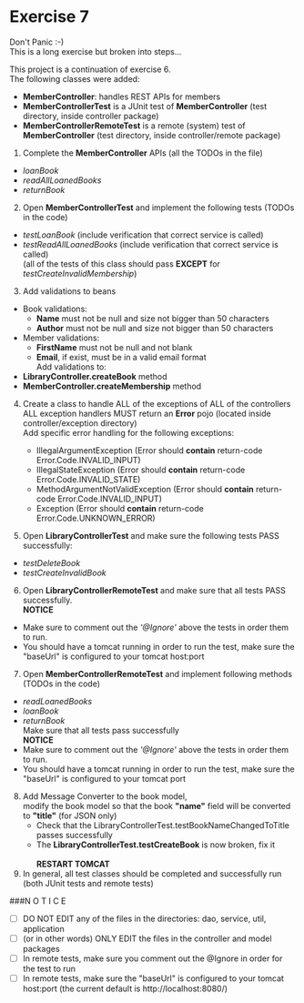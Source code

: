 
Exercise 7
==========

Don't Panic :-)<br/>
This is a long exercise but broken into steps...

This project is a continuation of exercise 6.<br/>
The following classes were added:
  - **MemberController**: handles REST APIs for members
  - **MemberControllerTest** is a JUnit test of **MemberController** (test directory, inside controller package)
  - **MemberControllerRemoteTest** is a remote (system) test of **MemberController** (test directory, inside controller/remote package)

1. Complete the **MemberController** APIs (all the TODOs in the file)
  - *loanBook*
  - *readAllLoanedBooks*
  - *returnBook*

2. Open **MemberControllerTest** and implement the following tests (TODOs in the code)
  - *testLoanBook* (include verification that correct service is called)
  - *testReadAllLoanedBooks* (include verification that correct service is called)<br/>
   (all of the tests of this class should pass **EXCEPT** for *testCreateInvalidMembership*)

3. Add validations to beans
  - Book validations:
      - **Name** must not be null and size not bigger than 50 characters
      - **Author** must not be null and size not bigger than 50 characters
  - Member validations:
      - **FirstName** must not be null and not blank
      - **Email**, if exist, must be in a valid email format<br/>
  Add validations to:
  - **LibraryController.createBook** method
  - **MemberController.createMembership** method

4. Create a class to handle ALL of the exceptions of ALL of the controllers<br/>
   ALL exception handlers MUST return an **Error** pojo (located inside controller/exception directory)<br/>
   Add specific error handling for the following exceptions:
    - IllegalArgumentException          (Error should **contain** return-code Error.Code.INVALID_INPUT)
    - IllegalStateException             (Error should **contain** return-code Error.Code.INVALID_STATE)
    - MethodArgumentNotValidException   (Error should **contain** return-code Error.Code.INVALID_INPUT)
    - Exception                         (Error should **contain** return-code Error.Code.UNKNOWN_ERROR)

5. Open **LibraryControllerTest** and make sure the following tests PASS successfully:
  - *testDeleteBook*
  - *testCreateInvalidBook*

6. Open **LibraryControllerRemoteTest** and make sure that all tests PASS successfully.<br/>
    **NOTICE**
  - Make sure to comment out the *'@Ignore'* above the tests in order them to run.
  - You should have a tomcat running in order to run the test, make sure the "baseUrl" is configured to your tomcat host:port

7. Open **MemberControllerRemoteTest** and implement following methods (TODOs in the code)
  - *readLoanedBooks*
  - *loanBook*
  - *returnBook*<br/>
 Make sure that all tests pass successfully<br/>
 **NOTICE**
  - Make sure to comment out the *'@Ignore'* above the tests in order them to run.
  - You should have a tomcat running in order to run the test, make sure the "baseUrl" is configured to your tomcat port

8. Add Message Converter to the book model,<br/>
   modify the book model so that the book **"name"** field will be converted to **"title"** (for JSON only)
    - Check that the LibraryControllerTest.testBookNameChangedToTitle passes successfully
    - The **LibraryControllerTest.testCreateBook** is now broken, fix it
<br/><br/>**RESTART TOMCAT**
9. In general, all test classes should be completed and successfully run (both JUnit tests and remote tests)

###N O T I C E
- [ ] DO NOT EDIT any of the files in the directories: dao, service, util, application
- [ ] \(or in other words\) ONLY EDIT the files in the controller and model packages
- [ ] In remote tests, make sure you comment out the @Ignore in order for the test to run
- [ ] In remote tests, make sure the "baseUrl" is configured to your tomcat host:port (the current default is http://localhost:8080/)
